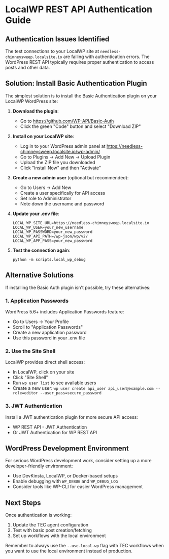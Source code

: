 # LocalWP REST API Authentication Guide

## Authentication Issues Identified
The test connections to your LocalWP site at `needless-chimneysweep.localsite.io` are failing with authentication errors. The WordPress REST API typically requires proper authentication to access posts and other data.

## Solution: Install Basic Authentication Plugin

The simplest solution is to install the Basic Authentication plugin on your LocalWP WordPress site:

1. **Download the plugin**:
   - Go to https://github.com/WP-API/Basic-Auth
   - Click the green "Code" button and select "Download ZIP"

2. **Install on your LocalWP site**:
   - Log in to your WordPress admin panel at https://needless-chimneysweep.localsite.io/wp-admin/
   - Go to Plugins → Add New → Upload Plugin
   - Upload the ZIP file you downloaded
   - Click "Install Now" and then "Activate"

3. **Create a new admin user** (optional but recommended):
   - Go to Users → Add New
   - Create a user specifically for API access
   - Set role to Administrator
   - Note down the username and password

4. **Update your .env file**:
   ```
   LOCAL_WP_SITE_URL=https://needless-chimneysweep.localsite.io
   LOCAL_WP_USER=your_new_username
   LOCAL_WP_PASSWORD=your_new_password
   LOCAL_WP_API_PATH=/wp-json/wp/v2/
   LOCAL_WP_APP_PASS=your_new_password
   ```

5. **Test the connection again**:
   ```
   python -m scripts.local_wp_debug
   ```

## Alternative Solutions

If installing the Basic Auth plugin isn't possible, try these alternatives:

### 1. Application Passwords
WordPress 5.6+ includes Application Passwords feature:
- Go to Users → Your Profile
- Scroll to "Application Passwords"
- Create a new application password
- Use this password in your .env file

### 2. Use the Site Shell
LocalWP provides direct shell access:
- In LocalWP, click on your site
- Click "Site Shell"
- Run `wp user list` to see available users
- Create a new user: `wp user create api_user api_user@example.com --role=editor --user_pass=secure_password`

### 3. JWT Authentication
Install a JWT authentication plugin for more secure API access:
- WP REST API - JWT Authentication
- Or JWT Authentication for WP REST API

## WordPress Development Environment

For serious WordPress development work, consider setting up a more developer-friendly environment:
- Use DevKinsta, LocalWP, or Docker-based setups
- Enable debugging with `WP_DEBUG` and `WP_DEBUG_LOG`
- Consider tools like WP-CLI for easier WordPress management

## Next Steps

Once authentication is working:
1. Update the TEC agent configuration
2. Test with basic post creation/fetching
3. Set up workflows with the local environment

Remember to always use the `--use-local-wp` flag with TEC workflows when you want to use the local environment instead of production.
